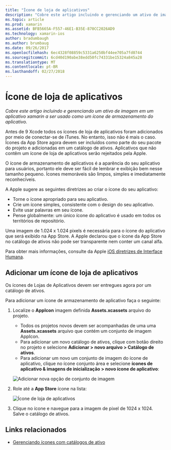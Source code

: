 ```yaml
---
title: "Ícone de loja de aplicativos"
description: "Cobre este artigo incluindo e gerenciando um ativo de imagem em um aplicativo xamarin a ser usado como um ícone de armazenamento do aplicativo."
ms.topic: article
ms.prod: xamarin
ms.assetid: BFB5665A-F557-46E1-B35E-870CC2026AD9
ms.technology: xamarin-ios
author: bradumbaugh
ms.author: brumbaug
ms.date: 09/26/2017
ms.openlocfilehash: 6ec4328f08859c5331a6250bf44ee705a7fd0744
ms.sourcegitcommit: 6cd40d190abe38edd50fc74331be15324a845a28
ms.translationtype: MT
ms.contentlocale: pt-BR
ms.lasthandoff: 02/27/2018
---
```

# <a name="app-store-icon"></a>Ícone de loja de aplicativos

_Cobre este artigo incluindo e gerenciando um ativo de imagem em um aplicativo xamarin a ser usado como um ícone de armazenamento do aplicativo._

Antes de 9 Xcode todos os ícones de loja de aplicativos foram adicionados por meio de conectar-se de iTunes. No entanto, isso não é mais o caso. Ícones da App Store agora devem ser incluídos como parte do seu pacote do projeto e adicionadas em um catálogo de ativos. Aplicativos que não contêm um ícone de loja de aplicativos serão rejeitados pela Apple.

O ícone de armazenamento de aplicativos é a aparência do seu aplicativo para usuários, portanto ele deve ser fácil de lembrar e exibição bem nesse tamanho pequeno. Ícones memoráveis são limpos, simples e imediatamente reconhecíveis.

A Apple sugere as seguintes diretrizes ao criar o ícone do seu aplicativo:

- Torne o ícone apropriado para seu aplicativo.
- Crie um ícone simples, consistente com o design do seu aplicativo.
- Evite usar palavras em seu ícone.
- Pense globalmente: um único ícone do aplicativo é usado em todos os territórios de repositório.

Uma imagem de 1.024 x 1.024 pixels é necessária para o ícone do aplicativo que será exibido na App Store.  A Apple declarou que o ícone da App Store no catálogo de ativos não pode ser transparente nem conter um canal alfa.

Para obter mais informações, consulte da Apple [iOS diretrizes de Interface Humana](https://developer.apple.com/ios/human-interface-guidelines/icons-and-images/image-size-and-resolution/).

## <a name="adding-an-app-store-icon"></a>Adicionar um ícone de loja de aplicativos

Os ícones de Lojas de Aplicativos devem ser entregues agora por um catálogo de ativos. 

Para adicionar um ícone de armazenamento de aplicativo faça o seguinte:

1. Localize o **AppIcon** imagem definida **Assets.xcassets** arquivo do projeto. 
    - Todos os projetos novos devem ser acompanhadas de uma uma **Assets.xcassets** arquivo que contém um conjunto de imagem AppIcon.
    - Para adicionar um novo catálogo de ativos, clique com botão direito no projeto e selecione **Adicionar > novo arquivo > Catálogo de ativos**.
    - Para adicionar um novo um conjunto de imagem do ícone de aplicativo, clique no ícone conjunto área e selecione **ícones de aplicativo & imagens de inicialização > novo ícone de aplicativo**:
    
    ![Adicionar nova opção de conjunto de imagem](app-store-icon-images/image1.png)

2. Role até a **App Store** ícone na lista:

    ![Ícone de loja de aplicativos](app-store-icon-images/image2.png)

3. Clique no ícone e navegue para a imagem de pixel de 1024 x 1024. Salve o catálogo de ativos.




## <a name="related-links"></a>Links relacionados

- [Gerenciando ícones com catálogos de ativo](~/ios/app-fundamentals/images-icons/app-icons.md#managing)
